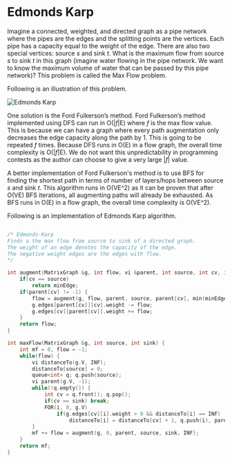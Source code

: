 # Edmonds Karp

Imagine a connected, weighted, and directed graph as a pipe network where the pipes are the edges and the splitting points are the vertices. Each pipe has a capacity equal to the weight of the edge. There are also two special vertices: source _s_ and sink _t_. What is the maximum flow from source _s_ to sink _t_ in this graph (imagine water flowing in the pipe network. We want to know the maximum volume of water that can be passed by this pipe network)? This problem is called the Max Flow problem. 

Following is an illustration of this problem.

![Edmonds Karp](https://i.imgur.com/OuicSgW.png)

One solution is the Ford Fulkerson’s method. Ford Fulkerson’s method implemented using DFS can run in O(|_f_|E) where _f_ is the max flow value. This is because we can have a graph where every path augmentation only decreases the edge capacity along the path by 1. This is going to be repeated _f_ times. Because DFS runs in O(E) in a flow graph, the overall time complexity is O(|_f_|E). We do not want this unpredictability in programming contests as the author can choose to give a very large |_f_| value.

A better implementation of Ford Fulkerson's method is to use BFS for finding the shortest path in terms of number of layers/hops between source _s_ and sink _t_. This algorithm runs in O(VE^2) as it can be proven that after O(VE) BFS iterations, all augmenting paths will already be exhausted. As BFS runs in O(E) in a flow graph, the overall time complexity is O(VE^2).

Following is an implementation of Edmonds Karp algorithm.

```cpp

/* Edmonds-Karp
Finds a the max flow from source to sink of a directed graph.
The weight of an edge denotes the capacity of the edge.
The negative weight edges are the edges with flow.
*/

int augment(MatrixGraph &g, int flow, vi &parent, int source, int cv, int minEdge) {
	if(cv == source)
		return minEdge;
	if(parent[cv] != -1) {
		flow = augment(g, flow, parent, source, parent[cv], min(minEdge, g.edges[parent[cv]][cv].weight));
		g.edges[parent[cv]][cv].weight -= flow;
		g.edges[cv][parent[cv]].weight += flow;
	}
	return flow;
}

int maxFlow(MatrixGraph &g, int source, int sink) {
	int mf = 0, flow = -1;
	while(flow) {
		vi distanceTo(g.V, INF);
		distanceTo[source] = 0;
		queue<int> q; q.push(source);
		vi parent(g.V, -1);
		while(!q.empty()) {
			int cv = q.front(); q.pop();
			if(cv == sink) break;
			FOR(i, 0, g.V)
				if(g.edges[cv][i].weight > 0 && distanceTo[i] == INF)
					distanceTo[i] = distanceTo[cv] + 1, q.push(i), parent[i] = cv;
		}
		mf += flow = augment(g, 0, parent, source, sink, INF);
	}
	return mf;
}

```
